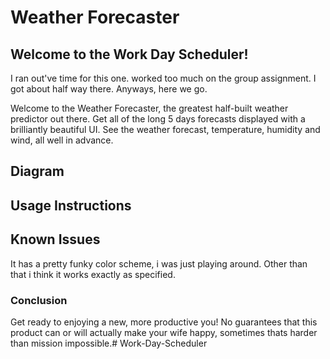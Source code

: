 # Weather Forecaster

## Welcome to the Work Day Scheduler!
I ran out've time for this one. worked too much on the group assignment. I got about half way there. Anyways, here we go.

Welcome to the Weather Forecaster, the greatest half-built weather predictor out there. Get all of the long 5 days forecasts displayed with a brilliantly beautiful UI. See the weather forecast, temperature, humidity and wind, all well in advance.

## Diagram


## Usage Instructions

## Known Issues
It has a pretty funky color scheme, i was just playing around.
Other than that i think it works exactly as specified.

### Conclusion
Get ready to enjoying a new, more productive you!
No guarantees that this product can or will actually make your wife happy, sometimes thats harder than mission impossible.# Work-Day-Scheduler
